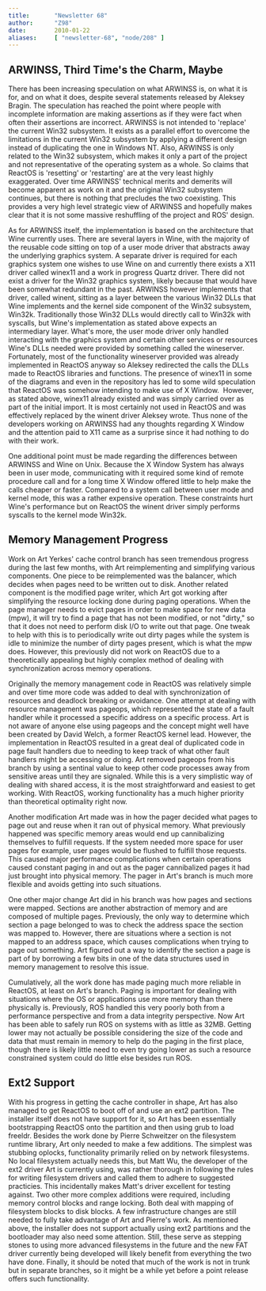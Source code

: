 ```yaml
---
title:       "Newsletter 68"
author:      "Z98"
date:        2010-01-22
aliases:     [ "newsletter-68", "node/208" ]
---
```


<h2>ARWINSS, Third Time's the Charm, Maybe</h2>
<p>There has been increasing speculation on what ARWINSS is, on what it is for, and on what it does, despite several statements released by Aleksey Bragin.  The speculation has reached the point where people with incomplete information are making assertions as if they were fact when often their assertions are incorrect.  ARWINSS is not intended to 'replace' the current Win32 subsystem.  It exists as a parallel effort to overcome the limitations in the current Win32 subsystem by applying a different design instead of duplicating the one in Windows NT.  Also, ARWINSS is only related to the Win32 subsystem, which makes it only a part of the project and not representative of the operating system as a whole.  So claims that ReactOS is 'resetting' or 'restarting' are at the very least highly exaggerated.  Over time ARWINSS' technical merits and demerits will become apparent as work on it and the original Win32 subsystem continues, but there is nothing that precludes the two coexisting.  This provides a very high level strategic view of ARWINSS and hopefully makes clear that it is not some massive reshuffling of the project and ROS' design.</p>
<p>As for ARWINSS itself, the implementation is based on the architecture that Wine currently uses.  There are several layers in Wine, with the majority of the reusable code sitting on top of a user mode driver that abstracts away the underlying graphics system.  A separate driver is required for each graphics system one wishes to use Wine on and currently there exists a X11 driver called winex11 and a work in progress Quartz driver.  There did not exist a driver for the Win32 graphics system, likely because that would have been somewhat redundant in the past.  ARWINSS however implements that driver, called winent, sitting as a layer between the various Win32 DLLs that Wine implements and the kernel side component of the Win32 subsystem, Win32k.  Traditionally those Win32 DLLs would directly call to Win32k with syscalls, but Wine's implementation as stated above expects an intermediary layer.  What's more, the user mode driver only handled interacting with the graphics system and certain other services or resources Wine's DLLs needed were provided by something called the wineserver.  Fortunately, most of the functionality wineserver provided was already implemented in ReactOS anyway so Aleksey redirected the calls the DLLs made to ReactOS libraries and functions. The presence of winex11 in some of the diagrams and even in the repository has led to some wild speculation that ReactOS was somehow intending to make use of X Window.&nbsp; However, as stated above, winex11 already existed and was simply carried over as part of the initial import. It is most certainly not used in ReactOS and was effectively replaced by the winent driver Aleksey wrote. Thus none of the developers working on ARWINSS had any thoughts regarding X Window and the attention paid to X11 came as a surprise since it had nothing to do with their work.</p>
<p>One additional point must be made regarding the differences between ARWINSS and Wine on Unix.  Because the X Window System has always been in user mode, communicating with it required some kind of remote procedure call and for a long time X Window offered little to help make the calls cheaper or faster.  Compared to a system call between user mode and kernel mode, this was a rather expensive operation.  These constraints hurt Wine's performance but on ReactOS the winent driver simply performs syscalls to the kernel mode Win32k.</p>
<h2>Memory Management Progress<br /></h2>
<p>Work on Art Yerkes' cache control branch has seen tremendous progress during the last few months, with Art reimplementing and simplifying various components.  One piece to be reimplemented was the balancer, which decides when pages need to be written out to disk.  Another related component is the modified page writer, which Art got working after simplifying the resource locking done during paging operations.  When the page manager needs to evict pages in order to make space for new data (mpw), it will try to find a page that has not been modified, or not "dirty," so that it does not need to perform disk I/O to write out that page.  One tweak to help with this is to periodically write out dirty pages while the system is idle to minimize the number of dirty pages present, which is what the mpw does.  However, this previously did not work on ReactOS due to a theoretically appealing but highly complex method of dealing with synchronization across memory operations.</p>
<p>Originally the memory management code in ReactOS was relatively simple and over time more code was added to deal with synchronization of resources and deadlock breaking or avoidance.  One attempt at dealing with resource management was pageops, which represented the state of a fault handler while it processed a specific address on a specific process.  Art is not aware of anyone else using pageops and the concept might well have been created by David Welch, a former ReactOS kernel lead.  However, the implementation in ReactOS resulted in a great deal of duplicated code in page fault handlers due to needing to keep track of what other fault handlers might be accessing or doing.  Art removed pageops from his branch by using a sentinal value to keep other code processes away from sensitive areas until they are signaled.  While this is a very simplistic way of dealing with shared access, it is the most straightforward and easiest to get working.  With ReactOS, working functionality has a much higher priority than theoretical optimality right now.</p>
<p>Another modification Art made was in how the pager decided what pages to page out and reuse when it ran out of physical memory.  What previously happened was specific memory areas would end up cannibalizing themselves to fulfill requests.  If the system needed more space for user pages for example, user pages would be flushed to fulfill those requests.  This caused major performance complications when certain operations caused constant paging in and out as the pager cannibalized pages it had just brought into physical memory.  The pager in Art's branch is much more flexible and avoids getting into such situations.</p>
<p>One other major change Art did in his branch was how pages and sections were mapped.  Sections are another abstraction of memory and are composed of multiple pages.  Previously, the only way to determine which section a page belonged to was to check the address space the section was mapped to.  However, there are situations where a section is not mapped to an address space, which causes complications when trying to page out something.  Art figured out a way to identify the section a page is part of by borrowing a few bits in one of the data structures used in memory management to resolve this issue.</p>
<p>Cumulatively, all the work done has made paging much more reliable in ReactOS, at least on Art's branch.  Paging is important for dealing with situations where the OS or applications use more memory than there physically is.  Previously, ROS handled this very poorly both from a performance perspective and from a data integrity perspective.  Now Art has been able to safely run ROS on systems with as little as 32MB.  Getting lower may not actually be possible considering the size of the code and data that must remain in memory to help do the paging in the first place, though there is likely little need to even try going lower as such a resource constrained system could do little else besides run ROS.</p>
<h2>Ext2 Support</h2>
<p>With his progress in getting the cache controller in shape, Art has also managed to get ReactOS to boot off of and use an ext2 partition.  The installer itself does not have support for it, so Art has been essentially bootstrapping ReactOS onto the partition and then using grub to load freeldr.  Besides the work done by Pierre Schweitzer on the filesystem runtime library, Art only needed to make a few additions.  The simplest was stubbing oplocks, functionality primarily relied on by network filesystems.  No local filesystem actually needs this, but Matt Wu, the developer of the ext2 driver Art is currently using, was rather thorough in following the rules for writing filesystem drivers and called them to adhere to suggested practicies. This incidentally makes Matt's driver excellent for testing against.  Two other more complex additions were required, including memory control blocks and range locking.  Both deal with mapping of filesystem blocks to disk blocks.  A few infrastructure changes are still needed to fully take advantage of Art and Pierre's work.  As mentioned above, the installer does not support actually using ext2 partitions and the bootloader may also need some attention.  Still, these serve as stepping stones to using more advanced filesystems in the future and the new FAT driver currently being developed will likely benefit from everything the two have done. Finally, it should be noted that much of the work is not in trunk but in separate branches, so it might be a while yet before a point release offers such functionality.</p>
<p>&nbsp;</p>
